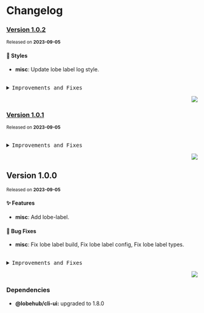 <a name="readme-top"></a>

# Changelog

### [Version 1.0.2](https://github.com/lobehub/commit-cli/compare/@lobehub/label-cli@1.0.1...@lobehub/label-cli@1.0.2)

<sup>Released on **2023-09-05**</sup>

#### 💄 Styles

- **misc**: Update lobe label log style.

<br/>

<details>
<summary><kbd>Improvements and Fixes</kbd></summary>

#### Styles

- **misc**: Update lobe label log style ([cfbd0d7](https://github.com/lobehub/commit-cli/commit/cfbd0d7))

</details>

<div align="right">

[![](https://img.shields.io/badge/-BACK_TO_TOP-151515?style=flat-square)](#readme-top)

</div>

### [Version 1.0.1](https://github.com/lobehub/commit-cli/compare/@lobehub/label-cli@1.0.0...@lobehub/label-cli@1.0.1)

<sup>Released on **2023-09-05**</sup>

<br/>

<details>
<summary><kbd>Improvements and Fixes</kbd></summary>

</details>

<div align="right">

[![](https://img.shields.io/badge/-BACK_TO_TOP-151515?style=flat-square)](#readme-top)

</div>

## Version 1.0.0

<sup>Released on **2023-09-05**</sup>

#### ✨ Features

- **misc**: Add lobe-label.

#### 🐛 Bug Fixes

- **misc**: Fix lobe label build, Fix lobe label config, Fix lobe label types.

<br/>

<details>
<summary><kbd>Improvements and Fixes</kbd></summary>

#### What's improved

- **misc**: Add lobe-label ([a76c022](https://github.com/lobehub/commit-cli/commit/a76c022))

#### What's fixed

- **misc**: Fix lobe label build ([04d9821](https://github.com/lobehub/commit-cli/commit/04d9821))
- **misc**: Fix lobe label config ([41de04e](https://github.com/lobehub/commit-cli/commit/41de04e))
- **misc**: Fix lobe label types ([a4a6c91](https://github.com/lobehub/commit-cli/commit/a4a6c91))

</details>

<div align="right">

[![](https://img.shields.io/badge/-BACK_TO_TOP-151515?style=flat-square)](#readme-top)

</div>

### Dependencies

- **@lobehub/cli-ui:** upgraded to 1.8.0
